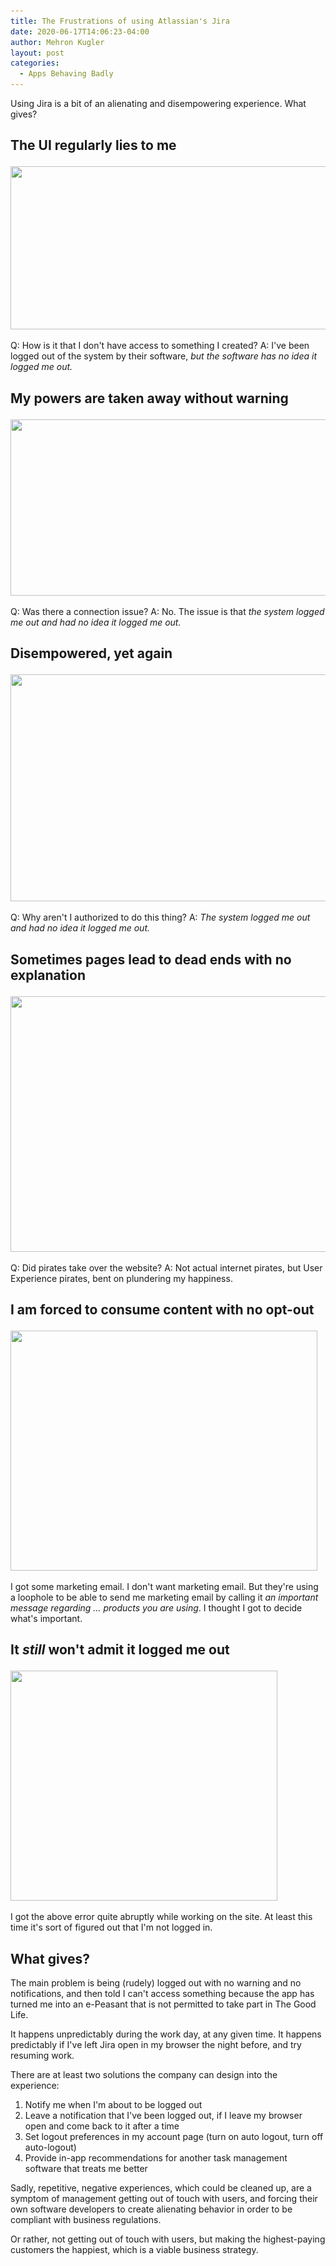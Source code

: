 ```yaml
---
title: The Frustrations of using Atlassian's Jira
date: 2020-06-17T14:06:23-04:00
author: Mehron Kugler
layout: post
categories:
  - Apps Behaving Badly
---
```

Using Jira is a bit of an alienating and disempowering experience. What gives?

## The UI regularly lies to me<figure class="wp-block-image size-large">

<img loading="lazy" width="778" height="261" src="/wp-content/uploads/2020/06/atlassian-amnesia.png" alt="" class="wp-image-345" srcset="/wp-content/uploads/2020/06/atlassian-amnesia.png 778w, /wp-content/uploads/2020/06/atlassian-amnesia-300x101.png 300w, /wp-content/uploads/2020/06/atlassian-amnesia-768x258.png 768w" sizes="(max-width: 778px) 100vw, 778px" /> </figure>

Q: How is it that I don't have access to something I created?
A: I've been logged out of the system by their software, _but the software has no idea it logged me out._

## My powers are taken away without warning<figure class="wp-block-image size-large">

<img loading="lazy" width="595" height="282" src="/wp-content/uploads/2020/06/atlassian-dumb-logout-message-1.png" alt="" class="wp-image-346" srcset="/wp-content/uploads/2020/06/atlassian-dumb-logout-message-1.png 595w, /wp-content/uploads/2020/06/atlassian-dumb-logout-message-1-300x142.png 300w" sizes="(max-width: 595px) 100vw, 595px" /> </figure>

Q: Was there a connection issue?
A: No. The issue is that _the system logged me out and had no idea it logged me out._

## Disempowered, yet again<figure class="wp-block-image size-large">

<img loading="lazy" width="963" height="363" src="/wp-content/uploads/2020/06/atlassian-DOES-understand-that-im-logged-out.png" alt="" class="wp-image-347" srcset="/wp-content/uploads/2020/06/atlassian-DOES-understand-that-im-logged-out.png 963w, /wp-content/uploads/2020/06/atlassian-DOES-understand-that-im-logged-out-300x113.png 300w, /wp-content/uploads/2020/06/atlassian-DOES-understand-that-im-logged-out-768x289.png 768w" sizes="(max-width: 963px) 100vw, 963px" /> </figure>

Q: Why aren't I authorized to do this thing?
A: _The system logged me out and had no idea it logged me out._

## Sometimes pages lead to dead ends with no explanation<figure class="wp-block-image size-large">

<img loading="lazy" width="878" height="409" src="/wp-content/uploads/2020/06/atlassian-broken-page-with-no-knowledge-of-what-happened.png" alt="" class="wp-image-348" srcset="/wp-content/uploads/2020/06/atlassian-broken-page-with-no-knowledge-of-what-happened.png 878w, /wp-content/uploads/2020/06/atlassian-broken-page-with-no-knowledge-of-what-happened-300x140.png 300w, /wp-content/uploads/2020/06/atlassian-broken-page-with-no-knowledge-of-what-happened-768x358.png 768w" sizes="(max-width: 878px) 100vw, 878px" /> </figure>

Q: Did pirates take over the website?
A: Not actual internet pirates, but User Experience pirates, bent on plundering my happiness.

## I am forced to consume content with no opt-out<figure class="wp-block-image size-large">

<img loading="lazy" width="491" height="384" src="/wp-content/uploads/2020/06/atlassian-not-allowed-to-unsubscribe.png" alt="" class="wp-image-349" srcset="/wp-content/uploads/2020/06/atlassian-not-allowed-to-unsubscribe.png 491w, /wp-content/uploads/2020/06/atlassian-not-allowed-to-unsubscribe-300x235.png 300w" sizes="(max-width: 491px) 100vw, 491px" /> <figcaption>I got some marketing email. I don't want marketing email. But they're using a loophole to be able to send me marketing email by calling it _an important message regarding &#8230; products you are using_. I thought I got to decide what's important.</figcaption></figure>

## It _still_ won't admit it logged me out<figure class="wp-block-image size-large">

<img loading="lazy" width="427" height="368" src="/wp-content/uploads/2020/06/atlassian-figured-out-that-im-logged-out-but-logged-me-out-hwile-i-was-working.png" alt="" class="wp-image-351" srcset="/wp-content/uploads/2020/06/atlassian-figured-out-that-im-logged-out-but-logged-me-out-hwile-i-was-working.png 427w, /wp-content/uploads/2020/06/atlassian-figured-out-that-im-logged-out-but-logged-me-out-hwile-i-was-working-300x259.png 300w" sizes="(max-width: 427px) 100vw, 427px" /> </figure>

I got the above error quite abruptly while working on the site. At least this time it's sort of figured out that I'm not logged in.

## What gives?

The main problem is being (rudely) logged out with no warning and no notifications, and then told I can't access something because the app has turned me into an e-Peasant that is not permitted to take part in The Good Life.

It happens unpredictably during the work day, at any given time. It happens predictably if I've left Jira open in my browser the night before, and try resuming work.

There are at least two solutions the company can design into the experience:

  1. Notify me when I'm about to be logged out
  2. Leave a notification that I've been logged out, if I leave my browser open and come back to it after a time
  3. Set logout preferences in my account page (turn on auto logout, turn off auto-logout)
  4. Provide in-app recommendations for another task management software that treats me better

Sadly, repetitive, negative experiences, which could be cleaned up, are a symptom of management getting out of touch with users, and forcing their own software developers to create alienating behavior in order to be compliant with business regulations.

Or rather, not getting out of touch with users, but making the highest-paying customers the happiest, which is a viable business strategy.
